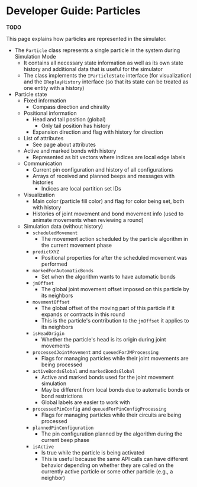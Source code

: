 # Developer Guide: Particles

**TODO**


This page explains how particles are represented in the simulator.

- The `Particle` class represents a single particle in the system during Simulation Mode
	- It contains all necessary state information as well as its own state history and additional data that is useful for the simulator
	- The class implements the `IParticleState` interface (for visualization) and the `IReplayHistory` interface (so that its state can be treated as one entity with a history)
- Particle state
	- Fixed information
		- Compass direction and chirality
	- Positional information
		- Head and tail position (global)
			- Only tail position has history
		- Expansion direction and flag with history for direction
	- List of attributes
		- See page about attributes
	- Active and marked bonds with history
		- Represented as bit vectors where indices are local edge labels
	- Communication
		- Current pin configuration and history of all configurations
		- Arrays of received and planned beeps and messages with histories
			- Indices are local partition set IDs
	- Visualization
		- Main color (particle fill color) and flag for color being set, both with history
		- Histories of joint movement and bond movement info (used to animate movements when reviewing a round)
	- Simulation data (without history)
		- `scheduledMovement`
			- The movement action scheduled by the particle algorithm in the current movement phase
		- `predictXYZ`
			- Positional properties for after the scheduled movement was performed
		- `markedForAutomaticBonds`
			- Set when the algorithm wants to have automatic bonds
		- `jmOffset`
			- The global joint movement offset imposed on this particle by its neighbors
		- `movementOffset`
			- The global offset of the moving part of this particle if it expands or contracts in this round
			- This is the particle's contribution to the `jmOffset` it applies to its neighbors
		- `isHeadOrigin`
			- Whether the particle's head is its origin during joint movements
		- `processedJointMovement` and `queuedForJMProcessing`
			- Flags for managing particles while their joint movements are being processed
		- `activeBondsGlobal` and `markedBondsGlobal`
			- Active and marked bonds used for the joint movement simulation
			- May be different from local bonds due to automatic bonds or bond restrictions
			- Global labels are easier to work with
		- `processedPinConfig` and `queuedForPinConfigProcessing`
			- Flags for managing particles while their circuits are being processed
		- `plannedPinConfiguration`
			- The pin configuration planned by the algorithm during the current beep phase
		- `isActive`
			- Is true while the particle is being activated
			- This is useful because the same API calls can have different behavior depending on whether they are called on the currently active particle or some other particle (e.g., a neighbor)

